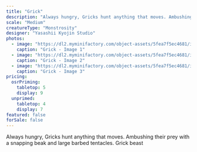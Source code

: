 ```yaml
---
title: "Grick"
description: "Always hungry, Gricks hunt anything that moves. Ambushing their prey with a snapping beak and large barbed tentacles. Grick beast"
scale: "Medium"
creatureType: "Monstrosity"
designer: "Yasashii Kyojin Studio"
photos:
  - image: "https://dl2.myminifactory.com/object-assets/5fea7f5ec4681/images/720X720-grick-ps.jpg"
    caption: "Grick - Image 1"
  - image: "https://dl2.myminifactory.com/object-assets/5fea7f5ec4681/images/720X720-grick.jpg"
    caption: "Grick - Image 2"
  - image: "https://dl2.myminifactory.com/object-assets/5fea7f5ec4681/images/230X230-20210510-200246.jpg"
    caption: "Grick - Image 3"
pricing:
  osrPriming:
    tabletop: 5
    display: 9
  unprimed:
    tabletop: 4
    display: 7
featured: false
forSale: false
---
```


Always hungry, Gricks hunt anything that moves. Ambushing their prey with a snapping beak and large barbed tentacles. Grick beast